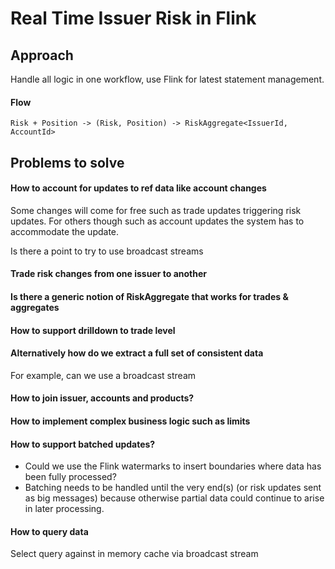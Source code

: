 # Real Time Issuer Risk in Flink 

## Approach 
Handle all logic in one workflow, use Flink for latest statement management.

#### Flow

```
Risk + Position -> (Risk, Position) -> RiskAggregate<IssuerId, AccountId>
```

## Problems to solve 

#### How to account for updates to ref data like account changes
Some changes will come for free such as trade updates triggering risk updates. For others though
such as account updates the system has to accommodate the update.

Is there a point to try to use broadcast streams 

#### Trade risk changes from one issuer to another

#### Is there a generic notion of RiskAggregate that works for trades & aggregates

#### How to support drilldown to trade level 

#### Alternatively how do we extract a full set of consistent data
For example, can we use a broadcast stream

#### How to join issuer, accounts and products?

#### How to implement complex business logic such as limits

#### How to support batched updates?
- Could we use the Flink watermarks to insert boundaries where data has been fully processed?
- Batching needs to be handled until the very end(s) (or risk updates sent as big messages) because otherwise 
partial data could continue to arise in later processing.
  
#### How to query data
Select query against in memory cache via broadcast stream